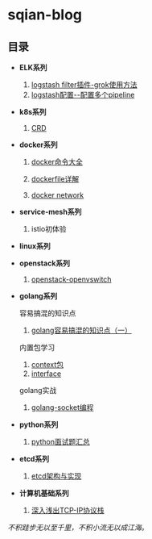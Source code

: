 
# sqian-blog #


## 目录  ##
  

- **ELK系列**

	1. [logstash filter插件-grok使用方法](https://github.com/shuangyangqian/sqian-blog/blob/master/elk/logstash%E6%8F%92%E4%BB%B6-grok%E4%BD%BF%E7%94%A8%E6%96%B9%E6%B3%95.md)
	2. [logstash配置--配置多个pipeline](https://github.com/shuangyangqian/sqian-blog/blob/master/elk/problem-debug/logstash-config-multi-pipeline.md)


- **k8s系列**

	1. [CRD](https://github.com/shuangyangqian/sqian-blog/blob/master/k8s/k8s_crd.md)

- **docker系列**

	
	1. [docker命令大全](https://github.com/shuangyangqian/sqian-blog/blob/master/docker/docker_cli.md)
	2. [dockerfile详解](https://github.com/shuangyangqian/sqian-blog/blob/master/docker/docker_dockerfile.md)
	
	3. [docker network](https://github.com/shuangyangqian/sqian-blog/blob/master/docker/docker_network.md)
	
- **service-mesh系列**
  
	1. istio初体验

- **linux系列**


- **openstack系列**

	
	1. [openstack-openvswitch](https://github.com/shuangyangqian/sqian-blog/blob/master/openstack/openstack_openvswitch.md)


- **golang系列**

	容易搞混的知识点

	1. [golang容易搞混的知识点（一）](https://github.com/shuangyangqian/sqian-blog/blob/master/golang/golang%E5%AE%B9%E6%98%93%E6%90%9E%E6%B7%B7%E7%9A%84%E7%9F%A5%E8%AF%86%E7%82%B9%E6%B1%87%E6%80%BB.md)

	内置包学习
	

	1. [context包](https://github.com/shuangyangqian/sqian-blog/blob/master/golang/golang%E5%86%85%E7%BD%AE%E5%8C%85%E5%AD%A6%E4%B9%A0%E4%B8%80-context.md)
	2. [interface](https://github.com/shuangyangqian/sqian-blog/blob/master/golang/golang%E5%86%85%E7%BD%AE%E5%8C%85%E5%AD%A6%E4%B9%A0%E4%BA%8C-interface.md)

	golang实战
		
	1. [golang-socket编程](https://github.com/shuangyangqian/sqian-blog/blob/master/golang/golang-socket%E7%BC%96%E7%A8%8B.md)

- **python系列**

	
	1. [python面试题汇总 ](https://github.com/shuangyangqian/sqian-blog/blob/master/python/python_interview.md)

- **etcd系列**
	
	
	1. [etcd架构与实现](https://github.com/shuangyangqian/sqian-blog/blob/master/etcd/etcd%E6%9E%B6%E6%9E%84%E4%B8%8E%E5%AE%9E%E7%8E%B0.md)
	


- **计算机基础系列**

	
	1. [深入浅出TCP-IP协议栈](https://github.com/shuangyangqian/sqian-blog/blob/master/network/%E6%B7%B1%E5%85%A5%E6%B5%85%E5%87%BAtcp-ip%E5%8D%8F%E8%AE%AE%E6%A0%88.md)



*不积跬步无以至千里，不积小流无以成江海。*
